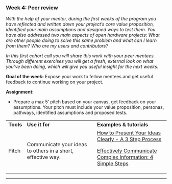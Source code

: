 
### **Week 4: Peer review**

_With the help of your mentor, during the first weeks of the program you have reflected and written down your project’s core value proposition, identified your main assumptions and designed ways to test them. You have also addressed two main aspects of open hardware projects: What are other people doing to solve this same problem and what can I learn from them? Who are my users and contributors?_

_In this first cohort call you will share this work with your peer mentees. Through different exercises you will get a fresh, external look on what you’ve been doing, which will give you useful insight for the next weeks._

**Goal of the week:** Expose your work to fellow mentees and get useful feedback to continue working on your project.

**Assignment:**



*   Prepare a max 5’ pitch based on your canvas, get feedback on your assumptions. Your pitch must include your value proposition, personas, pathways, identified assumptions and proposed tests.

<table>
  <tr>
   <td>
<strong>Tools</strong>
   </td>
   <td><strong>Use it for</strong>
   </td>
   <td><strong>Examples & tutorials</strong>
   </td>
  </tr>
  <tr>
   <td>Pitch
   </td>
   <td>Communicate your ideas to others in a short, effective way.
   </td>
   <td><a href="https://www.youtube.com/watch?v=avew5rVAwi0">How to Present Your Ideas Clearly - A 3 Step Process</a>
<p>
<a href="https://www.youtube.com/watch?v=4Xr3FQgAA1s">Effectively Communicate Complex Information: 4 Simple Steps</a>
   </td>
  </tr>
</table>




---
